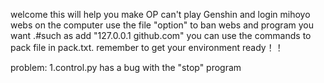 welcome
this will help you make OP can't play Genshin and login mihoyo webs on the computer 
use the file "option" to ban webs and program you want .#such as add "127.0.0.1 github.com"
you can use the commands to pack file in pack.txt. remember to get your environment ready！！

problem:
1.control.py has a bug with the "stop" program


